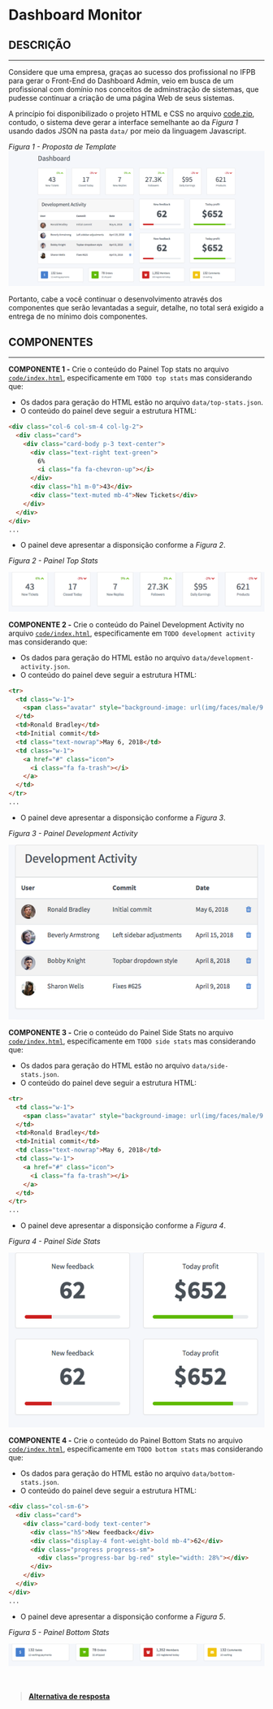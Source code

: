 # Dashboard Monitor

## DESCRIÇÃO
---

Considere que uma empresa, graças ao sucesso dos profissional no IFPB para gerar o Front-End do Dashboard Admin, veio em busca de um profissional com domínio nos conceitos de adminstração de sistemas, que pudesse continuar a criação de uma página Web de seus sistemas.

A princípio foi disponibilizado o projeto HTML e CSS no arquivo [code.zip](code.zip), contudo, o sistema deve gerar a interface semelhante ao da *Figura 1* usando dados JSON na pasta `data/` por meio da linguagem Javascript.

*Figura 1 - Proposta de Template*
![Layout](assets/layout.png)

Portanto, cabe a você continuar o desenvolvimento através dos componentes que serão levantadas a seguir, detalhe, no total será exigido a entrega de no mínimo dois componentes.

## COMPONENTES
---

**COMPONENTE 1 -** Crie o conteúdo do Painel Top stats no arquivo [`code/index.html`](code/index.html), especificamente em `TODO top stats` mas considerando que:

* Os dados para geração do HTML estão no arquivo `data/top-stats.json`.
* O conteúdo do painel deve seguir a estrutura HTML:

```html
<div class="col-6 col-sm-4 col-lg-2">
  <div class="card">
    <div class="card-body p-3 text-center">
      <div class="text-right text-green">
        6%
        <i class="fa fa-chevron-up"></i>
      </div>
      <div class="h1 m-0">43</div>
      <div class="text-muted mb-4">New Tickets</div>
    </div>
  </div>
</div>
...
``` 

* O painel deve apresentar a disponsição conforme a *Figura 2*.

*Figura 2 - Painel Top Stats*<br>

![Top Stats](assets/component1.png)

**COMPONENTE 2 -** Crie o conteúdo do Painel Development Activity no arquivo [`code/index.html`](code/index.html), especificamente em `TODO development activity` mas considerando que:

* Os dados para geração do HTML estão no arquivo `data/development-activity.json`.
* O conteúdo do painel deve seguir a estrutura HTML:

```html
<tr>
  <td class="w-1">
    <span class="avatar" style="background-image: url(img/faces/male/9.jpg)"></span>
  </td>
  <td>Ronald Bradley</td>
  <td>Initial commit</td>
  <td class="text-nowrap">May 6, 2018</td>
  <td class="w-1">
    <a href="#" class="icon">
      <i class="fa fa-trash"></i>
    </a>
  </td>
</tr>
...
``` 

* O painel deve apresentar a disponsição conforme a *Figura 3*.

*Figura 3 - Painel Development Activity*<br>

![Development Activity](assets/component2.png)

**COMPONENTE 3 -** Crie o conteúdo do Painel Side Stats no arquivo [`code/index.html`](code/index.html), especificamente em `TODO side stats` mas considerando que:

* Os dados para geração do HTML estão no arquivo `data/side-stats.json`.
* O conteúdo do painel deve seguir a estrutura HTML:

```html
<tr>
  <td class="w-1">
    <span class="avatar" style="background-image: url(img/faces/male/9.jpg)"></span>
  </td>
  <td>Ronald Bradley</td>
  <td>Initial commit</td>
  <td class="text-nowrap">May 6, 2018</td>
  <td class="w-1">
    <a href="#" class="icon">
      <i class="fa fa-trash"></i>
    </a>
  </td>
</tr>
...
``` 

* O painel deve apresentar a disponsição conforme a *Figura 4*.

*Figura 4 - Painel Side Stats*<br>

![Side Stats](assets/component3.png)

**COMPONENTE 4 -** Crie o conteúdo do Painel Bottom Stats no arquivo [`code/index.html`](code/index.html), especificamente em `TODO bottom stats` mas considerando que:

* Os dados para geração do HTML estão no arquivo `data/bottom-stats.json`.
* O conteúdo do painel deve seguir a estrutura HTML:

```html
<div class="col-sm-6">
  <div class="card">
    <div class="card-body text-center">
      <div class="h5">New feedback</div>
      <div class="display-4 font-weight-bold mb-4">62</div>
      <div class="progress progress-sm">
        <div class="progress-bar bg-red" style="width: 28%"></div>
      </div>
    </div>
  </div>
</div>
...
``` 

* O painel deve apresentar a disponsição conforme a *Figura 5*.

*Figura 5 - Painel Bottom Stats*<br>

![Bottom Stats](assets/component4.png)
<br>
<br>
<br>
> **[Alternativa de resposta](code-response/)**